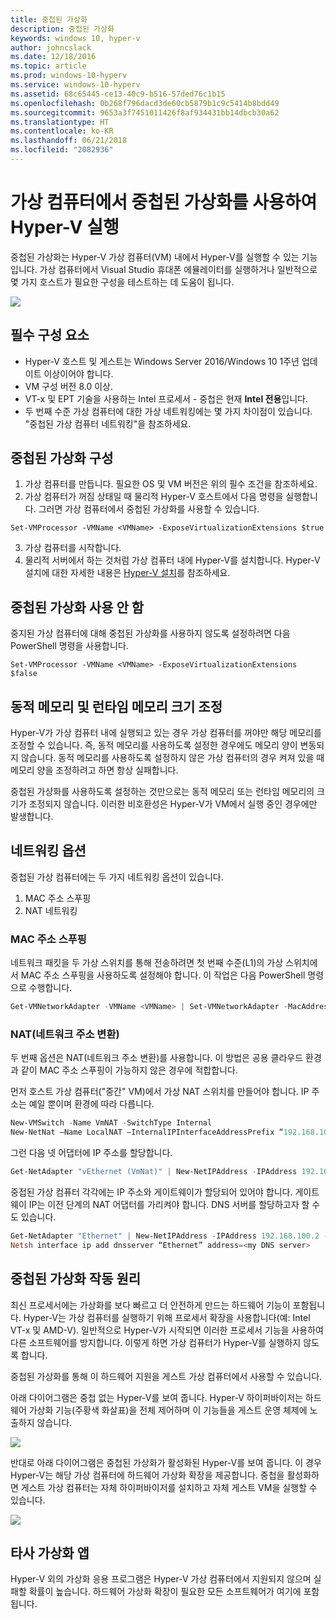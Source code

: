 ```yaml
---
title: 중첩된 가상화
description: 중첩된 가상화
keywords: windows 10, hyper-v
author: johncslack
ms.date: 12/18/2016
ms.topic: article
ms.prod: windows-10-hyperv
ms.service: windows-10-hyperv
ms.assetid: 68c65445-ce13-40c9-b516-57ded76c1b15
ms.openlocfilehash: 0b268f796dacd3de60cb5879b1c9c5414b8bdd49
ms.sourcegitcommit: 9653a3f7451011426f8af934431bb14dbcb30a62
ms.translationtype: HT
ms.contentlocale: ko-KR
ms.lasthandoff: 06/21/2018
ms.locfileid: "2082936"
---
```

# <a name="run-hyper-v-in-a-virtual-machine-with-nested-virtualization"></a>가상 컴퓨터에서 중첩된 가상화를 사용하여 Hyper-V 실행

중첩된 가상화는 Hyper-V 가상 컴퓨터(VM) 내에서 Hyper-V를 실행할 수 있는 기능입니다. 가상 컴퓨터에서 Visual Studio 휴대폰 에뮬레이터를 실행하거나 일반적으로 몇 가지 호스트가 필요한 구성을 테스트하는 데 도움이 됩니다.

![](./media/HyperVNesting.png)

## <a name="prerequisites"></a>필수 구성 요소

* Hyper-V 호스트 및 게스트는 Windows Server 2016/Windows 10 1주년 업데이트 이상이어야 합니다.
* VM 구성 버전 8.0 이상.
* VT-x 및 EPT 기술을 사용하는 Intel 프로세서 - 중첩은 현재 **Intel 전용**입니다.
* 두 번째 수준 가상 컴퓨터에 대한 가상 네트워킹에는 몇 가지 차이점이 있습니다. "중첩된 가상 컴퓨터 네트워킹"을 참조하세요.


## <a name="configure-nested-virtualization"></a>중첩된 가상화 구성

1. 가상 컴퓨터를 만듭니다. 필요한 OS 및 VM 버전은 위의 필수 조건을 참조하세요.
2. 가상 컴퓨터가 꺼짐 상태일 때 물리적 Hyper-V 호스트에서 다음 명령을 실행합니다. 그러면 가상 컴퓨터에서 중첩된 가상화를 사용할 수 있습니다.

```
Set-VMProcessor -VMName <VMName> -ExposeVirtualizationExtensions $true
```
3. 가상 컴퓨터를 시작합니다.
4. 물리적 서버에서 하는 것처럼 가상 컴퓨터 내에 Hyper-V를 설치합니다. Hyper-V 설치에 대한 자세한 내용은 [Hyper-V 설치](../quick-start/enable-hyper-v.md)를 참조하세요.

## <a name="disable-nested-virtualization"></a>중첩된 가상화 사용 안 함
중지된 가상 컴퓨터에 대해 중첩된 가상화를 사용하지 않도록 설정하려면 다음 PowerShell 명령을 사용합니다.
```
Set-VMProcessor -VMName <VMName> -ExposeVirtualizationExtensions $false
```

## <a name="dynamic-memory-and-runtime-memory-resize"></a>동적 메모리 및 런타임 메모리 크기 조정
Hyper-V가 가상 컴퓨터 내에 실행되고 있는 경우 가상 컴퓨터를 꺼야만 해당 메모리를 조정할 수 있습니다. 즉, 동적 메모리를 사용하도록 설정한 경우에도 메모리 양이 변동되지 않습니다. 동적 메모리를 사용하도록 설정하지 않은 가상 컴퓨터의 경우 켜져 있을 때 메모리 양을 조정하려고 하면 항상 실패합니다. 

중첩된 가상화를 사용하도록 설정하는 것만으로는 동적 메모리 또는 런타임 메모리의 크기가 조정되지 않습니다. 이러한 비호환성은 Hyper-V가 VM에서 실행 중인 경우에만 발생합니다.

## <a name="networking-options"></a>네트워킹 옵션

중첩된 가상 컴퓨터에는 두 가지 네트워킹 옵션이 있습니다. 

1. MAC 주소 스푸핑
2. NAT 네트워킹

### <a name="mac-address-spoofing"></a>MAC 주소 스푸핑
네트워크 패킷을 두 가상 스위치를 통해 전송하려면 첫 번째 수준(L1)의 가상 스위치에서 MAC 주소 스푸핑을 사용하도록 설정해야 합니다. 이 작업은 다음 PowerShell 명령으로 수행합니다.

``` PowerShell
Get-VMNetworkAdapter -VMName <VMName> | Set-VMNetworkAdapter -MacAddressSpoofing On
```

### <a name="network-address-translation-nat"></a>NAT(네트워크 주소 변환)
두 번째 옵션은 NAT(네트워크 주소 변환)를 사용합니다. 이 방법은 공용 클라우드 환경과 같이 MAC 주소 스푸핑이 가능하지 않은 경우에 적합합니다.

먼저 호스트 가상 컴퓨터("중간" VM)에서 가상 NAT 스위치를 만들어야 합니다. IP 주소는 예일 뿐이며 환경에 따라 다릅니다.

``` PowerShell
New-VMSwitch -Name VmNAT -SwitchType Internal
New-NetNat –Name LocalNAT –InternalIPInterfaceAddressPrefix “192.168.100.0/24”
```

그런 다음 넷 어댑터에 IP 주소를 할당합니다.

``` PowerShell
Get-NetAdapter "vEthernet (VmNat)" | New-NetIPAddress -IPAddress 192.168.100.1 -AddressFamily IPv4 -PrefixLength 24
```

중접된 가상 컴퓨터 각각에는 IP 주소와 게이트웨이가 할당되어 있어야 합니다. 게이트웨이 IP는 이전 단계의 NAT 어댑터를 가리켜야 합니다. DNS 서버를 할당하고자 할 수도 있습니다.

``` PowerShell
Get-NetAdapter "Ethernet" | New-NetIPAddress -IPAddress 192.168.100.2 -DefaultGateway 192.168.100.1 -AddressFamily IPv4 -PrefixLength 24
Netsh interface ip add dnsserver “Ethernet” address=<my DNS server>
```

## <a name="how-nested-virtualization-works"></a>중첩된 가상화 작동 원리

최신 프로세서에는 가상화를 보다 빠르고 더 안전하게 만드는 하드웨어 기능이 포함됩니다. Hyper-V는 가상 컴퓨터를 실행하기 위해 프로세서 확장을 사용합니다(예: Intel VT-x 및 AMD-V). 일반적으로 Hyper-V가 시작되면 이러한 프로세서 기능을 사용하여 다른 소프트웨어를 방지합니다.  이렇게 하면 가상 컴퓨터가 Hyper-V를 실행하지 않도록 합니다.

중첩된 가상화를 통해 이 하드웨어 지원을 게스트 가상 컴퓨터에서 사용할 수 있습니다.

아래 다이어그램은 중첩 없는 Hyper-V를 보여 줍니다.  Hyper-V 하이퍼바이저는 하드웨어 가상화 기능(주황색 화살표)을 전체 제어하며 이 기능들을 게스트 운영 체제에 노출하지 않습니다.

![](./media/HVNoNesting.png)

반대로 아래 다이어그램은 중첩된 가상화가 활성화된 Hyper-V를 보여 줍니다. 이 경우 Hyper-V는 해당 가상 컴퓨터에 하드웨어 가상화 확장을 제공합니다. 중첩을 활성화하면 게스트 가상 컴퓨터는 자체 하이퍼바이저를 설치하고 자체 게스트 VM을 실행할 수 있습니다.

![](./media/HVNesting.png)

## <a name="3rd-party-virtualization-apps"></a>타사 가상화 앱

Hyper-V 외의 가상화 응용 프로그램은 Hyper-V 가상 컴퓨터에서 지원되지 않으며 실패할 확률이 높습니다. 하드웨어 가상화 확장이 필요한 모든 소프트웨어가 여기에 포함됩니다.
